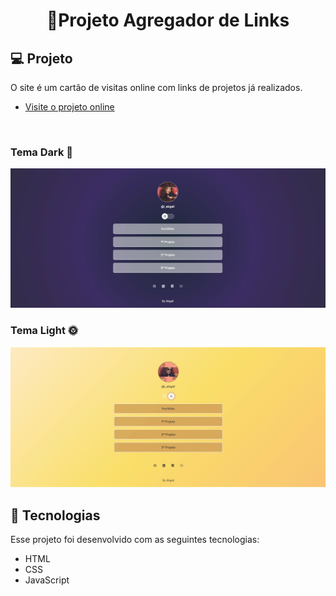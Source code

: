 <h1 align="center">🔗Projeto Agregador de Links </h1>

## 💻 Projeto
<p>O site é um cartão de visitas online com links de projetos já realizados.
</p>

- [Visite o projeto online](https://abgail-diniz.github.io/my.links/)

<br>
<h3>Tema Dark 🌚</h3>
<img alt="Imagem do site no tema Dark" src=".github/preview-dark.svg"  >

<h3>Tema Light 🌞</h3>
<img alt="Imagem do site no tema Light " src=".github/preview-light.svg">

<br>

## 🚀 Tecnologias

Esse projeto foi desenvolvido com as seguintes tecnologias:

- HTML  
- CSS
- JavaScript



